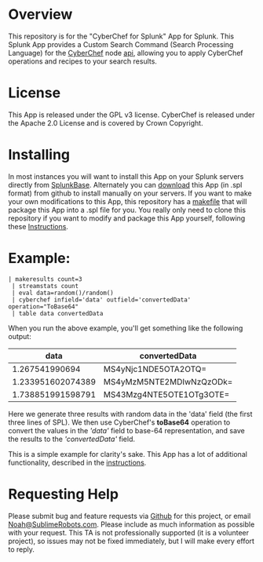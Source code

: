 # Overview
This repository is for the "CyberChef for Splunk" App for Splunk.  This Splunk App provides a Custom Search Command (Search Processing Language) for the [CyberChef](https://gchq.github.io/CyberChef/) node [api](https://github.com/gchq/CyberChef/wiki/Node-API), allowing you to apply CyberChef operations and recipes to your search results.

# License
This App is released under the GPL v3 license. CyberChef is released under the Apache 2.0 License and is covered by Crown Copyright.

# Installing
In most instances you will want to install this App on your Splunk servers directly from [SplunkBase](https://splunkbase.splunk.com/).  Alternately you can [download](https://github.com/NDietrich/CyberChef-for-Splunk/releases) this App (in .spl format) from github to install manually on your servers.  If you want to make your own modifications to this App, this repository has a [makefile](https://github.com/NDietrich/CyberChef-for-Splunk/blob/main/src/Makefile) that will package this App into a .spl file for you.  You really only need to clone this repository if you want to modify and package this App yourself, following these [Instructions](https://github.com/NDietrich/CyberChef-for-Splunk/blob/main/src/README.md).

# Example:
```
| makeresults count=3 
 | streamstats count
 | eval data=random()/random() 
 | cyberchef infield='data' outfield='convertedData' operation="ToBase64" 
 | table data convertedData
```
When you run the above example, you'll get something like the following output:

data                        | convertedData
--------------------------- | ------------------
1.267541990694              | MS4yNjc1NDE5OTA2OTQ=
1.233951602074389	          | MS4yMzM5NTE2MDIwNzQzODk=
1.738851991598791	          | MS43Mzg4NTE5OTE1OTg3OTE=

Here we generate three results with random data in the 'data' field (the first three lines of SPL).  We then use CyberChef's **toBase64** operation to convert the values in the *'data'* field to base-64 representation, and save the results to the *'convertedData'* field.

This is a simple example for clarity's sake.  This App has a lot of additional functionality, described in the [instructions](https://github.com/NDietrich/CyberChef-for-Splunk/blob/main/src/cyberchef/README.md).

# Requesting Help
Please submit bug and feature requests via [Github](https://github.com/NDietrich/Splunk-Snort3-TA/issues) for this project, or email Noah@SublimeRobots.com.  Please include as much information as possible with your request.  This TA is not professionally supported (it is a volunteer project), so issues may not be fixed immediately, but I will make every effort to reply.

